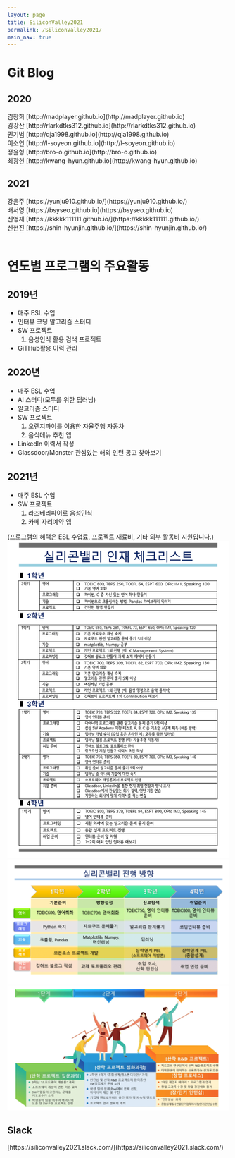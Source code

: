 ```yaml
---
layout: page
title: SiliconValley2021
permalink: /SiliconValley2021/
main_nav: true
---
```

<h1>Git Blog</h1>
<h2>2020</h2>
김창희 [http://madplayer.github.io](http://madplayer.github.io)<br>
김강산 [http://rlarkdtks312.github.io](http://rlarkdtks312.github.io)<br>
권기범 [http://qja1998.github.io](http://qja1998.github.io)<br>
이소연 [http://l-soyeon.github.io](http://l-soyeon.github.io)<br>
정윤형 [http://bro-o.github.io](http://bro-o.github.io)<br>
최광현 [http://kwang-hyun.github.io](http://kwang-hyun.github.io)<br>

<h2>2021</h2>
강윤주 [https://yunju910.github.io/](https://yunju910.github.io/)<br>
배서영 [https://bsyseo.github.io](https://bsyseo.github.io)<br>
신영재 [https://kkkkk111111.github.io/](https://kkkkk111111.github.io/)<br>
신현진 [https://shin-hyunjin.github.io/](https://shin-hyunjin.github.io/)<br>

<br>
<h1>연도별 프로그램의 주요활동</h1>
<h2>2019년</h2>
<ul>
  <li>매주 ESL 수업</li>
  <li>인터뷰 코딩 알고리즘 스터디</li>
  <li>SW 프로젝트
    <ol>
      <li>음성인식 활용 검색 프로젝트</li>
    </ol>
  </li>  
  <li>GiTHub활용 이력 관리</li>
</ul>
<h2>2020년</h2>
<ul>
  <li>매주 ESL 수업</li>
  <li>AI 스터디(모두를 위한 딥러닝)</li>
  <li>알고리즘 스터디</li>
  <li>SW 프로젝트
    <ol>
      <li>오렌지파이를 이용한 자율주행 자동차</li>
      <li>음식메뉴 추천 앱</li>
    </ol>
  </li>
  <li>LinkedIn 이력서 작성</li>
  <li>Glassdoor/Monster 관심있는 해외 인턴 공고 찾아보기</li>
</ul>
<h2>2021년</h2>
<ul>
  <li>매주 ESL 수업</li>
  <li>SW 프로젝트
    <ol>
      <li>라즈베리파이로 음성인식</li>
      <li>카페 자리예약 앱</li>
    </ol>
  </li>
</ul>
(프로그램의 혜택은 ESL 수업료, 프로젝트 재료비, 기타 외부 활동비 지원입니다.)
<br>
<img src="/assets/checklist.png" alt="체크리스트">
<img src="/assets/program.png" alt="프로그램">
<img src="/assets/program2.png" alt="프로그램2">

<h2>Slack</h2>
[https://siliconvalley2021.slack.com/](https://siliconvalley2021.slack.com/)

